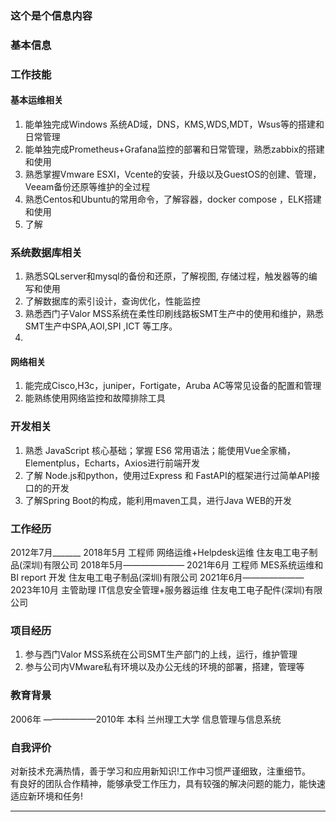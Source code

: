### 这个是个信息内容


### 基本信息




### 工作技能
#### 基本运维相关
1. 能单独完成Windows 系统AD域，DNS，KMS,WDS,MDT，Wsus等的搭建和日常管理
2. 能单独完成Prometheus+Grafana监控的部署和日常管理，熟悉zabbix的搭建和使用
3. 熟悉掌握Vmware ESXI，Vcente的安装，升级以及GuestOS的创建、管理，Veeam备份还原等维护的全过程
4. 熟悉Centos和Ubuntu的常用命令，了解容器，docker compose ，ELK搭建和使用
5. 了解
### 系统数据库相关
1. 熟悉SQLserver和mysql的备份和还原，了解视图, 存储过程，触发器等的编写和使用
2. 了解数据库的索引设计，查询优化，性能监控
3. 熟悉西门子Valor MSS系统在柔性印刷线路板SMT生产中的使用和维护，熟悉SMT生产中SPA,AOI,SPI ,ICT 等工序。
4. 
#### 网络相关
1. 能完成Cisco,H3c，juniper，Fortigate，Aruba AC等常见设备的配置和管理
2. 能熟练使用网络监控和故障排除工具
### 开发相关
1. 熟悉 JavaScript 核心基础；掌握 ES6 常用语法；能使用Vue全家桶，Elementplus，Echarts，Axios进行前端开发
2. 了解 Node.js和python，使用过Express 和 FastAPI的框架进行过简单API接口的的开发
3. 了解Spring Boot的构成，能利用maven工具，进行Java WEB的开发

### 工作经历
2012年7月_______ 2018年5月    工程师    网络运维+Helpdesk运维         住友电工电子制品(深圳)有限公司
2018年5月——————— 2021年6月    工程师    MES系统运维和BI report 开发   住友电工电子制品(深圳)有限公司
2021年6月——————— 2023年10月   主管助理  IT信息安全管理+服务器运维      住友电工电子配件(深圳)有限公司


### 项目经历
1. 参与西门Valor MSS系统在公司SMT生产部门的上线，运行，维护管理
2. 参与公司内VMware私有环境以及办公无线的环境的部署，搭建，管理等

### 教育背景
2006年 ——————2010年      本科       兰州理工大学      信息管理与信息系统
### 自我评价

对新技术充满热情，善于学习和应用新知识!工作中习惯严谨细致，注重细节。    
有良好的团队合作精神，能够承受工作压力，具有较强的解决问题的能力，能快速适应新环境和任务!





-------------------------------------------------------------------------------







<template>
  <div class="content-bd">
    <div class="content-left">
      <section class="practice">
        <header class="section-hd">
          <span class="section-title-l"></span>
          <h2 class="section-title">项目经历</h2>
          <span class="section-title-r"></span>
        </header>
        <div class="section-bd">

          <!--经历:绿豆芽科技-->
          <div class="item">
            <header class="item-hd">
              <h3 class="item-name">西安绿豆芽信息科技有限公司(西安)</h3>
              <span class="item-time">2018.01 至 2020.02</span>
              <a class="btn item-more"
                 href="https://baike.baidu.com/item/%E8%A5%BF%E5%AE%89%E7%BB%BF%E8%B1%86%E8%8A%BD%E4%BF%A1%E6%81%AF%E7%A7%91%E6%8A%80%E6%9C%89%E9%99%90%E5%85%AC%E5%8F%B8"
                 target="_blank" title="点击查看->西安绿豆芽信息科技有限公司百度百科">工作</a>
            </header>
            <ol class="item-project">
              <li class="project-1">
                <h3 class="project-name">
                  <a href="http://www.bitchang.com" target="_blank"
                     title="点击进入->币厂交易所首页">数字货币交易所</a></h3>
                <ol>
                  <li class="project-2">
                    <div class="item-bd">
                      <h3 class="project-name-2">交易所后端</h3>
                      <div class="div-item">
                        <h3 class="project-des">【项目简介】</h3>
                        <p class="item-project-des">
                          该项目为数字货币交易所，为用户提供便捷的数字资产交易系统，包括币币交易、法币交易、行情查看等主要功能。后端开发语言采用Java，主要采用Spring boot + Hibernate
                          JPA作为后端基础服务框架；项目后端服务主要包含：API网关、JWT用户认证、去中心化钱包的资金管理、交易系统、交易订单撮合引擎、WebSocket
                          K线数据分发服务以及钱包系统（区块链链上操作）等多项服务组成。</p>
                      </div>
                      <div class="div-item">
                        <h3 class="project-des">【工作职责】</h3>
                        <ul class="section-content">
                          <li>负责项目框架搭建以及疑难问题解决，为项目成员提供开发思路</li>
                          <li>主导整个项目正常开发流程，研究了高可用、高并发服务器的架构设计（keepalived+nginx+haproxy）</li>
                          <li>对常用数据进行缓存处理（Redis），并对[撮合引擎]系统进行了架构设计，采用Redis内存撮合、Rabbit MQ消息队列异步入库实现高性能撮合系统，从而实现撮合引擎弹性伸缩
                          </li>
                          <li>
                            针对Redis可能出现脏读的问题可以采用消息队列处理，消除多线程同一时间操作同一Redis数据的脏读问题；或可以通过Redis锁解决高并发的脏读问题（不推荐，可能会造成无效等待）
                          </li>
                        </ul>
                      </div>
                    </div>
                  </li>
                  <li class="project-2">
                    <div class="item-bd">
                      <h3 class="project-name-2">交易所前端</h3>
                      <div class="div-item">
                        <h3 class="project-des">【项目简介】</h3>
                        <p class="item-project-des">该项目前端开发框架采用目前市面流行的Vue.js框架与Element UI
                          2.0。K线、行情等数据全通过websocket进行数据传输，解决了大量数据通过http请求造成服务端压力过大的问题，也保证了数据的时效性；K线图表采用国外TradingView工具，高效且专业的解决企业在数据图表绘制的问题；在应用数据存储上采用vuex实现多页面数据共享。</p>
                      </div>
                      <div class="div-item">
                        <h3 class="project-des">【工作职责】</h3>
                        <ul class="section-content">
                          <li>负责项目框架搭建以及疑难问题解决，为项目成员提供开发思路</li>
                          <li>主导整个项目正常开发流程，研究K线渲染组件TradingView的使用与原理</li>
                        </ul>
                      </div>
                    </div>
                  </li>
                  <li class="project-2">
                    <div class="item-bd">
                      <h3 class="project-name-2">以太坊智能合约开发</h3>
                      <div class="div-item">
                        <h3 class="project-des">【项目简介】</h3>
                        <p class="item-project-des">
                          以太坊的智能合约并非现实中常见的合同，而是存在区块链上，可以被触发执行的一段程序代码，这些代码实现了某种预定的规则，是存在于以太坊执行环境中的“自治代理”。智能合约是在以太坊虚拟机上运行的应用程序。</p>
                      </div>
                      <div class="div-item">
                        <h3 class="project-des">【工作职责】</h3>
                        <ul class="section-content">
                          <li>在法律允许或不触犯法律的条件下，负责公司在数字货币、智能合约开发上的需求</li>
                        </ul>
                      </div>
                    </div>
                  </li>
                  <li class="project-2">
                    <div class="item-bd">
                      <h3 class="project-name-2">交易所APP开发</h3>
                      <div class="div-item">
                        <h3 class="project-des">【项目简介】</h3>
                        <p class="item-project-des">该项目移动APP端采用Java进行原生Android
                          APP开发，项目主要涉及网络请求、底层框架设计、WebSocket、KLine图表绘制、实时交易处理展示等功能。</p>
                      </div>
                      <div class="div-item">
                        <h3 class="project-des">【工作职责】</h3>
                        <ul class="section-content">
                          <li>负责Android端APP基础框架搭建，采用xUtils进行网络请求</li>
                          <li>websocket进行实时数据传输，与服务端建立长链接</li>
                          <li>K线图表采用MPAndroidChart库做二次开发。</li>
                        </ul>
                      </div>
                    </div>
                  </li>
                </ol>
              </li>
              <li class="project-1">
                <h3 class="project-name">
                  <a href="http://www.bitchang.com" target="_blank"
                     title="点击进入->数字货币钱包">数字货币钱包</a>
                </h3>
                <ol>
                  <li class="project-2">
                    <div class="item-bd">
                      <h3 class="project-name-2">钱包APP</h3>
                      <div class="div-item">
                        <h3 class="project-des">【项目简介】</h3>
                        <p class="item-project-des">
                          该项目是一款加密数字货币钱包项目，为用户提供区块链数字货币钱包功能，包含：转账、收付款、资产查看、合约挖矿、共振等功能。主要涉及区块链链上交易发起及获取链上数据、合约挖矿订单等操作，可通过对应公链提供的API进行功能开发或通过JSON
                          RPC进行开发。</p>
                      </div>
                      <div class="div-item">
                        <h3 class="project-des">【工作职责】</h3>
                        <ul class="section-content">
                          <li>负责项目框架搭建以及链上交互开发</li>
                          <li>通过公链提供API以及JSON RPC文档实现数字货币转账、充提币、钱包创建等逻辑</li>
                        </ul>
                      </div>
                    </div>
                  </li>
                </ol>
              </li>
              <li class="project-1">
                <h3 class="project-name">
                  <a href="http://www.ledianyun.com/" target="_blank"
                     title="点击进入->乐店云商城系统">乐店云商城系统</a>
                </h3>
                <ol>
                  <li class="project-2">
                    <div class="item-bd">
                      <h3 class="project-name-2">后台开发(PHP)</h3>
                      <div class="div-item">
                        <h3 class="project-des">【项目简介】</h3>
                        <p class="item-project-des">
                          <a href="https://baike.baidu.com/item/%E4%B9%90%E5%BA%97%E4%BA%91" target="_blank"
                             title="点击查看->乐店云百度百科">乐店云</a>是一个专门为商户提供新零售智慧店铺解决方案的<a href="https://www.ledianyun.com/"
                                                                                   target="_blank" title="乐店云官网">一站式小程序生成平台</a>。项目主要采用PHP+Phalcon+Mysql框架，包含分销、砍价、拼团等营销以及基础的商城功能。
                        </p>
                      </div>
                      <div class="div-item">
                        <h3 class="project-des">【工作职责】</h3>
                        <ul class="section-content">
                          <li>负责拼团功能开发，该功能主要涉及用户与用户共同下单逻辑，需要保证在库存无误的情况下，实现多用户订单的提交与交易的正常进行</li>
                          <li>负责官网的开发以及官网搜索引擎优化</li>
                        </ul>
                      </div>
                    </div>
                  </li>
                </ol>
              </li>
            </ol>
          </div>

          <!--经历:伴知旅行-->
          <div class="item">
            <header class="item-hd">
              <h3 class="item-name">河南伴知旅行网络科技有限公司(郑州)</h3>
              <span class="item-time">2017.07 至 2017.12</span>
              <a class="btn item-more" href="https://baike.baidu.com/item/%E4%BC%B4%E7%9F%A5%E6%97%85%E8%A1%8C"
                 title="点击查看->伴知旅行百度百科">工作</a>
            </header>
            <ol class="item-project">
              <li class="project-1">
                <h3 class="project-name">伴知旅行</h3>
                <ol>
                  <li class="project-2">
                    <div class="item-bd">
                      <h3 class="project-name-2">伴知旅行Android APP</h3>
                      <div class="div-item">
                        <h3 class="project-des">【项目简介】</h3>
                        <p class="item-project-des">
                          <a href="https://baike.baidu.com/item/%E4%BC%B4%E7%9F%A5%E6%97%85%E8%A1%8C"
                             target="_blank" title="点击查看->伴知旅行百度百科">伴知旅行</a>是一个旅行社交分享社区<a
                          href="https://itunes.apple.com/cn/app/banzhi/id1281393616?mt=8" target="_blank"
                          title="点击进入->苹果App Store查看伴知旅行APP">APP</a>，它为每一个旅行者和当地人提供分享与交流的空间。旨在帮助旅行者的在旅行中结识到更多的朋友，让旅行者能够深入了解目的地的特色文化。主要提供：旅行结伴、旅行发现、知伴服务等服务
                        </p>
                      </div>
                      <div class="div-item">
                        <h3 class="project-des">【工作职责】</h3>
                        <ul class="section-content">
                          <li>负责团队基础技术支撑，包含构建流程、工具包、新技术探索等</li>
                          <li>制定APP开发规划，快速迭代、统一代码规范</li>
                          <li>主导和开发团队快速完成Android APP</li>
                          <li>协助完成部分Java API开发与维护</li>
                          <li>设计和开发项目底层框架，通过对工具及项目封装，解决开发过程中效率低的问题</li>
                        </ul>
                      </div>
                    </div>

                  </li>

                </ol>
              </li>
            </ol>
          </div>

          <!--经历:在校-->
          <div class="item">
            <header class="item-hd">
              <h3 class="item-name">豆芽科技工作室</h3>
              <span class="item-time">2015.08 ~ 2017.08</span>
              <a class="btn item-more" href="http://www.ztbu.edu.cn/" title="河南理工大学万方科技学院官网">在校</a>
            </header>
            <div class="item-bd">
              <p class="item-des">在校期间创建工作室，担任技术总监主导和带领朋友创业，工作室曾服务于：<span style="font-weight: bold">高校、企业及个人</span>，部分项目如下：
              </p>
              <ul class="section-content">
                <li><a href="http://www.ztbu.edu.cn/tw" title="点击进入->校团委官网">校团委官网</a> 校方组织比赛，胜出团队有报酬开发并维护团委官网</li>
                <li><a href="https://www.beious.com/" title="点击进入->贝欧名邸官网">贝欧名邸家具</a> 湖南客户公司商城系统</li>
                <li><a href="https://android.myapp.com/myapp/detail.htm?apkName=com.fendoumao.waimai"
                       title="点击查看->奋斗猫APP">奋斗猫APP</a>
                  西安客户公司APP外卖点餐系统
                </li>
                <li>
                  <a href="https://baike.baidu.com/item/%E5%A5%8B%E6%96%97%E7%8C%AB" title="点击查看->奋斗猫百度百科">奋斗猫全网优化</a>
                  奋斗猫全网优化项目包含搜索引擎优化（SEO）
                </li>
              </ul>
            </div>
          </div>
        </div>

      </section>
    </div>
    <div class="content-right">
      <section class="skill">
        <header class="section-hd">
          <span class="section-title-l"></span>
          <h2 class="section-title">技能</h2>
          <span class="section-title-r"></span>
        </header>
        <div class="section-bd">

          <!--技能:WEB后端开发-->
          <div class="item">
            <header class="item-hd">
              <span class="item-time">WEB后端开发</span>
              <a class="btn item-more">熟练掌握</a>
            </header>
            <div class="item-bd">
              <ul class="section-content">
                <li>两年后端应用Java、PHP实际开发经验，掌握Java面向对象思想编程</li>
                <li>熟练使用Spring Boot、SpringMVC等主流框架，熟悉Restful 风格API设计</li>
                <li>熟练使用数据库操作框架Hibernate JPA，掌握SQL语句增删改查</li>
                <li>熟练使用Websocket，并使用websocket进行服务端与客户端实时数据传输</li>
                <li>熟练使用Jwt等用户鉴权产品</li>
                <li>熟悉API开发基本流程，熟悉Restful 风格API设计</li>
                <li>熟练使用非关系型数据库Redis、MongoDB等，有Redis实际项目开发使用经验</li>
                <li>熟练使用消息中间件Rabbit MQ、kafka等开源中间件，有Rabbit MQ实际项目开发使用经验</li>
                <li>了解Spring cloud，正学习Spring cloud在企业大型应用中的应用，以及大型应用的微服务化及服务治理知识学习</li>
                <li>有金融交易、区块链及数字货币行业独立工作经验</li>
              </ul>
            </div>
          </div>

          <!--React-->
          <div class="item">
            <header class="item-hd">
              <span class="item-time">数据库</span>
              <a class="btn item-more">熟练掌握</a>
            </header>
            <div class="item-bd">
              <ul class="section-content">
                <li>熟悉关系型数据库技术，熟练使用关系型数据库Mysql、Oracle</li>
                <li>熟悉非关系型数据库技术，熟练使用非关系型数据库Nosql：Redis</li>
                <li>熟练使用Hibernate JPA，了解 MyBatis、JDBC等数据库操作框架使用</li>
                <li>了解分布式数据库及Mycat中间件，并正致力于提高分布式数据库能力和对于数据库高并发高可用的知识储备</li>
              </ul>
            </div>
          </div>

          <!--服务器|架构-->
          <div class="item">
            <header class="item-hd">
              <span class="item-time">服务器|架构</span>
              <a class="btn item-more">熟练掌握</a>
            </header>
            <div class="item-bd">
              <ul class="section-content">
                <li>熟练掌握Nginx、Tomcat、Apache服务器使用</li>
                <li>熟练掌握常用软件（MySQL、Redis、Rabbit MQ等）在服务器的搭建与使用</li>
                <li>熟练使用Centos(Linux)云服务器并掌握线上环境和应用的部署</li>
                <li>了解Docker使用及Docker应用部署</li>
                <li>熟悉微服务、高并发、高可用集群服务端架构</li>
                <li>熟练掌握Git、Github、gradle、maven等工具使用</li>
              </ul>
            </div>
          </div>

          <!--WEB前端开发-->
          <div class="item">
            <header class="item-hd">
              <span class="item-time">WEB前端开发</span>
              <a class="btn item-more">掌握</a>
            </header>
            <div class="item-bd">
              <ul class="section-content">
                <li>有一年以上Android原生开发经验，熟练掌握使用Java SE开发Android原生APP</li>
                <li>熟悉前端技术HTML、VUE、JS、CSS、Flutter，有实际项目中的前端开发、维护经验</li>
                <li>掌握网页重构所需的CSS、SCSS</li>
                <li>掌握前端流行框架Vue</li>
                <li>熟知JS基本语法与知识，熟悉JS语法</li>
                <li>熟练使用Websocket，并使用其进行服务端与客户端实时数据传输</li>
                <li>熟练使用Tradingview，使用Tradingview进行K线展示</li>
              </ul>
            </div>
          </div>

          <!--区块链-->
          <div class="item">
            <header class="item-hd">
              <span class="item-time">区块链</span>
              <a class="btn item-more">熟悉</a>
            </header>
            <div class="item-bd">
              <ul class="section-content">
                <li>熟练掌握以太坊链上操作</li>
                <li>熟悉以太坊DAPP开发；了解EOS公链DAPP开发</li>
                <li>熟练掌握数字钱包、加密货币、交易所开发流程</li>
                <li>两年数字货币交易所系统开发经验，有区块链智能合约、链上交互开发经验</li>
              </ul>
            </div>
          </div>

          <!--Golang-->
          <div class="item">
            <header class="item-hd">
              <span class="item-time">Golang</span>
              <a class="btn item-more">熟悉</a>
            </header>
            <div class="item-bd">
              <ul class="section-content">
                <li>熟悉Golang基本语法与标准库</li>
                <li>用Golang开发过小型项目服务</li>
              </ul>
            </div>
          </div>

          <!--独立开发-->
          <div class="item">
            <header class="item-hd">
              <span class="item-time">独立开发</span>
            </header>
            <div class="item-bd">
              <ul class="section-content">
                <li>有独自主导并负责的项目开发经验，在项目中可进行独立开发</li>
                <li>有良好的编码习惯与编程思想，学习能力强，可快速学习新技术，对新技术、好技术热爱</li>
                <li>工作稳定性高，对公司负责，有一定的项目管理经验，有创业经历</li>
              </ul>
            </div>
          </div>

          <!--其它-->
          <div class="item">
            <header class="item-hd">
              <span class="item-time">其它</span>
            </header>
            <div class="item-bd">
              <ul class="section-content">
                <li>掌握Java、PHP、Golang、C、Git、Docker、硬件开发</li>
                <li>本科毕设：智能家电物联网控制系统</li>
                <li>资深Mac & JetBrains用户</li>
              </ul>
            </div>
          </div>
        </div>
      </section>

      <!--开源项目-->
      <section class="project">
        <header class="section-hd">
          <span class="section-title-l"></span>
          <h2 class="section-title">开源项目</h2>
          <span class="section-title-r"></span>
        </header>
        <div class="section-bd">
          以下是我的开源项目与学习总结，细节请点击链接查看文档（其他项目开发中，尚未开源，敬请期待）

          <!--项目:博客-->
          <div class="item">
            <header class="item-hd">博客/Github</header>
            <div class="item-bd">
              <ul>
                <li>
                  <a href="https://blog.csdn.net/qq_28505809" target="_blank">CSDN博客</a>
                </li>
                <li>
                  <a href="https://github.com/GuoyiZhang" target="_blank">Github</a>
                </li>
                <li>
                  <a href="http://www.guoyi.pro" target="_blank">个人网站主页</a>
                </li>
              </ul>
            </div>
          </div>

          <!--项目:WEB前端-->
          <div class="item">
            <header class="item-hd">WEB前端</header>
            <div class="item-bd">
              <ul>
                <li>
                  <a href="https://github.com/GuoyiZhang/013-HtmlWeb-Js_KLine">K线</a> JS实现的K线展示组件，项目基于开源项目改造
                </li>
                <li>
                  <a href="https://github.com/GuoyiZhang/077-Android-ListeningLove">乐听乐爱</a>
                  全网音乐搜索与播放APP，可播放下载酷狗、QQ音乐、网易云等音乐库资源，此项目仅用于学习交流
                </li>
              </ul>
            </div>
          </div>
        </div>
      </section>

      <!--奖项/证书-->
      <section class="prize">
        <header class="section-hd">
          <span class="section-title-l"></span>
          <h2 class="section-title">奖项/证书</h2>
          <span class="section-title-r"></span>
        </header>
        <div class="section-bd">

          <!--技能:WEB后端开发-->
          <div class="item">
            <header class="item-hd">
              <span class="item-time">获奖经历</span>
            </header>
            <div class="item-bd">
              <ul class="section-content">
                <li>2017年9月获得Ican创新设计大赛三等奖</li>
                <li>2017年7月获得智能互联创新大赛二等奖</li>
                <li>2016年获得校网页设计大赛三等奖</li>
                <li>2016年获得计算机二级证书</li>
              </ul>
            </div>
          </div>
        </div>
      </section>

      <!--致谢-->
      <section class="thanks">
        <header class="section-hd">
          <span class="section-title-l"></span>
          <h2 class="section-title">致谢</h2>
          <span class="section-title-r"></span>
        </header>
        <div class="section-bd">
          <!--技能:WEB后端开发-->
          <div class="item">
            <h2 style="font-weight: bold;line-height: 24px;margin-top: 10px">
              感谢您在百忙之中阅读这份履历，诚挚的期望能得到面试的机会，希望有荣幸能为公司效力！再次致以我最诚挚的谢意！！</h2>
          </div>
        </div>
      </section>

    </div>
  </div>
</template>






















